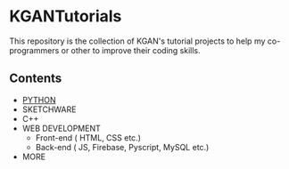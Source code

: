 # KGANTutorials
This repository is the collection of KGAN's tutorial projects to help my co-programmers or other to improve their coding skills.

## Contents

- [PYTHON](https://github.com/kganallinone/KGANTutorials/blob/main/KGAN's%20COLLECTIONS/PHYTON/PY.md)
- SKETCHWARE
- C++
- WEB DEVELOPMENT 
  * Front-end ( HTML, CSS etc.)
  * Back-end  ( JS, Firebase, Pyscript, MySQL etc.)
- MORE

